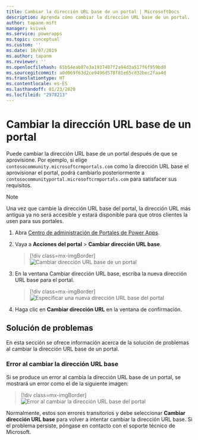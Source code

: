 ```yaml
---
title: Cambiar la dirección URL base de un portal | MicrosoftDocs
description: Aprenda cómo cambiar la dirección URL base de un portal.
author: tapanm-msft
manager: kvivek
ms.service: powerapps
ms.topic: conceptual
ms.custom: ''
ms.date: 10/07/2019
ms.author: tapanm
ms.reviewer: ''
ms.openlocfilehash: 65b54eab87e3a1937407f2a94d3a517f6f959bd0
ms.sourcegitcommit: a0d069f63d2ce9496d578f81e65cd32bec2faa4d
ms.translationtype: HT
ms.contentlocale: es-ES
ms.lasthandoff: 01/23/2020
ms.locfileid: "2978213"
---
```

# <a name="change-the-base-url-of-a-portal"></a>Cambiar la dirección URL base de un portal

Puede cambiar la dirección URL base de un portal después de que se aprovisione. Por ejemplo, si elige `contosocommunity.microsoftcrmportals.com` como la dirección URL base el aprovisionar el portal, podrá cambiarlo posteriormente a `contosocommunityportal.microsoftcrmportals.com` para satisfacer sus requisitos.

> [!NOTE]
> Una vez que cambie la dirección URL base del portal, la dirección URL más antigua ya no será accesible y estará disponible para que otros clientes la usen para sus portales.

1.  Abra [Centro de administración de Portales de Power Apps](admin-overview.md).

2.  Vaya a **Acciones del portal** > **Cambiar dirección URL base**. 

    > [!div class=mx-imgBorder]
    > ![Cambiar dirección URL base de un portal](../media/change-base-url-action.png "Cambiar dirección URL base de un portal")

3.  En la ventana Cambiar dirección URL base, escriba la nueva dirección URL base para el portal.

    > [!div class=mx-imgBorder]
    > ![Especificar una nueva dirección URL base del portal](../media/change-base-url.png "Especificar una nueva dirección URL base del portal")

4.  Haga clic en **Cambiar dirección URL** en la ventana de confirmación.

## <a name="troubleshooting"></a>Solución de problemas

En esta sección se ofrece información acerca de la solución de problemas al cambiar la dirección URL base de un portal.

### <a name="changing-the-base-url-fails"></a>Error al cambiar la dirección URL base

Si se produce un error al cambia la dirección URL base de un portal, se mostrará un error como el de la siguiente imagen:

> [!div class=mx-imgBorder]
> ![Error al cambiar la dirección URL base del portal](../media/change-base-url-error.png "Error al cambiar la dirección URL base del portal")

Normalmente, estos son errores transitorios y debe seleccionar **Cambiar dirección URL base** para volver a intentar cambiar la dirección URL base. Si el problema persiste, póngase en contacto con el soporte técnico de Microsoft.
